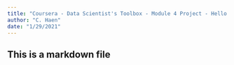 ```yaml
---
title: "Coursera - Data Scientist's Toolbox - Module 4 Project - Hello World"
author: "C. Haen"
date: "1/29/2021"
---
```


## This is a markdown file
